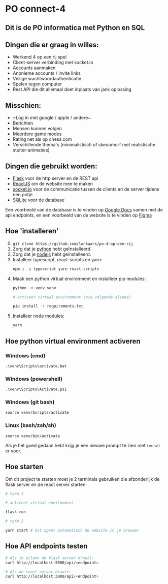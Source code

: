 # PO connect-4

## Dit is de PO informatica met Python en SQL

## Dingen die er graag in willes:

- Werkend 4 op een rij spel
- Client-server verbinding met socket.io
- Accounts aanmaken
- Anonieme accounts / invite links
- Veilige wachtwoordauthenticatie
- Spelen tegen computer
- Rest API die dit allemaal doet inplaats van jank oplossing

## Misschien:

- ~Log in met google / apple / andere~
- Berichten
- Mensen kunnen volgen
- Meerdere game modes
- Rating net als op chess.com
- Verschillende thema's (minimalistisch of skeuomorf met realistische stuiter-animaties)

## Dingen die gebruikt worden:

- [Flask](https://flask.palletsprojects.com/) voor de http server en de REST api
- [ReactJS](https://reactjs.org/) om de website mee te maken
- [socket.io](https://socket.io/) voor de communicatie tussen de clients en de server tijdens een potje
- [SQLite](https://sqlite.org/index.html) voor de database

Een voorbeeld van de database is te vinden op [Google Docs](https://docs.google.com/spreadsheets/d/1mDN9IUqRIMjr_9RmLxKybjIgVuaUadalmPEFnG-XeJg/edit?usp=sharing) samen met de api endpoints, en een voorbeeld van de website is te vinden op [Figma](https://www.figma.com/file/rTciVQApAe6cwrH1Prl5Wn/4-op-een-rij?node-id=0%3A1)

## Hoe 'installeren'

0. `git clone https://github.com/lonkaars/po-4-op-een-rij`
1. Zorg dat je [python](https://python.org/downloads) hebt geïnstalleerd.
2. Zorg dat je [nodejs](https://nodejs.org/en/download) hebt geïnstalleerd.
3. Installeer typescript, react-scripts en yarn:
	```sh
	npm i -g typescript yarn react-scripts
	```
4. Maak een python virtual environment en installeer pip modules:
	```sh
	python -m venv venv
	
	# activeer virtual environment (zie volgende alinea)

	pip install -r requirements.txt
	```
5. Installeer node modules:
	```sh
	yarn
	```

## Hoe python virtual environment activeren

### Windows (cmd)

```
.\venv\Scripts\activate.bat
```

### Windows (powershell)

```
.\venv\Scripts\Activate.ps1
```

### Windows (git bash)

```
source venv/Scripts/activate
```

### Linux (bash/zsh/sh)

```
source venv/bin/activate
```

Als je het goed gedaan hebt krijg je een nieuwe prompt te zien met `(venv)` er voor.

## Hoe starten

Om dit project te starten moet je 2 terminals gebruiken die afzonderlijk de flask server en de react server starten:

```sh
# term 1

# activeer virtual environment

flask run

# term 2

yarn start # dit opent automatisch de website in je browser
```

## Hoe API endpoints testen
```sh
# Als je alleen de flask server draait:
curl http://localhost:5000/api/<endpoint>

# Als de react server draait:
curl http://localhost:3000/api/<endpoint>
```

